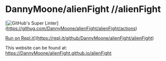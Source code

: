 # DannyMoone/alienFight //alienFight
[![GitHub's Super Linter](https://github.com/DannyMoone/alienFight/alienFight/workflows/GitHub's%20Super%20Linter/badge.svg)]
(https://githug.com/DannyMoone/alienFight/alienFight/actions)

[Run on Repl.it](https://repl.it/badge/github/DannyMoone/alienFight/alienFight)](https://repl.it/github/DannyMoone/alienFight/alienFight)

This website can be found at: [https://DannyMoone/alienFight.github.io/alienFight](https//DannyMoone/alienFight.github.io/alienFight)